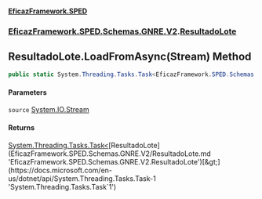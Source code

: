 #### [EficazFramework.SPED](EficazFrameworkSPED.md 'EficazFramework SPED')
### [EficazFramework.SPED.Schemas.GNRE.V2](EficazFramework.SPED.Schemas.GNRE.V2.md 'EficazFramework.SPED.Schemas.GNRE.V2').[ResultadoLote](EficazFramework.SPED.Schemas.GNRE.V2/ResultadoLote.md 'EficazFramework.SPED.Schemas.GNRE.V2.ResultadoLote')

## ResultadoLote.LoadFromAsync(Stream) Method

```csharp
public static System.Threading.Tasks.Task<EficazFramework.SPED.Schemas.GNRE.V2.ResultadoLote> LoadFromAsync(System.IO.Stream source);
```
#### Parameters

<a name='EficazFramework.SPED.Schemas.GNRE.V2.ResultadoLote.LoadFromAsync(System.IO.Stream).source'></a>

`source` [System.IO.Stream](https://docs.microsoft.com/en-us/dotnet/api/System.IO.Stream 'System.IO.Stream')

#### Returns
[System.Threading.Tasks.Task&lt;](https://docs.microsoft.com/en-us/dotnet/api/System.Threading.Tasks.Task-1 'System.Threading.Tasks.Task`1')[ResultadoLote](EficazFramework.SPED.Schemas.GNRE.V2/ResultadoLote.md 'EficazFramework.SPED.Schemas.GNRE.V2.ResultadoLote')[&gt;](https://docs.microsoft.com/en-us/dotnet/api/System.Threading.Tasks.Task-1 'System.Threading.Tasks.Task`1')